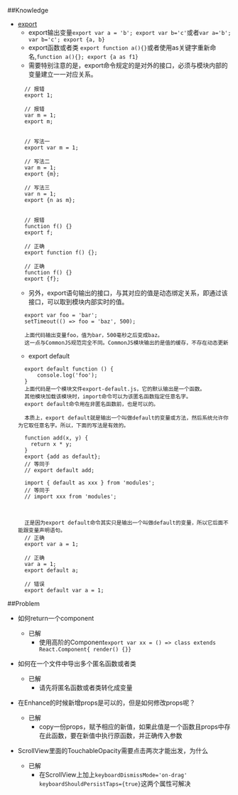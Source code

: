 ##Knowledge
* [export](http://es6.ruanyifeng.com/#docs/module)
  * export输出变量`export var a = 'b'; export var b='c'`或者`var a='b'; var b='c'; export {a, b}`
  * export函数或者类 `export function a(){}`或者使用as关键字重新命名,`function a(){}; export {a as f1}`
  * 需要特别注意的是，export命令规定的是对外的接口，必须与模块内部的变量建立一一对应关系。
  ```
    // 报错
    export 1;

    // 报错
    var m = 1;
    export m;


    // 写法一
    export var m = 1;

    // 写法二
    var m = 1;
    export {m};

    // 写法三
    var n = 1;
    export {n as m};


    // 报错
    function f() {}
    export f;

    // 正确
    export function f() {};

    // 正确
    function f() {}
    export {f};
  ```
  * 另外，export语句输出的接口，与其对应的值是动态绑定关系，即通过该接口，可以取到模块内部实时的值。
  ```
    export var foo = 'bar';
    setTimeout(() => foo = 'baz', 500);

    上面代码输出变量foo，值为bar，500毫秒之后变成baz。
    这一点与CommonJS规范完全不同。CommonJS模块输出的是值的缓存，不存在动态更新
  ```
  * export default
  ```
    export default function () {
        console.log('foo');
    }
    上面代码是一个模块文件export-default.js，它的默认输出是一个函数。
    其他模块加载该模块时，import命令可以为该匿名函数指定任意名字。
    export default命令用在非匿名函数前，也是可以的。

    本质上，export default就是输出一个叫做default的变量或方法，然后系统允许你为它取任意名字。所以，下面的写法是有效的。

    function add(x, y) {
      return x * y;
    }
    export {add as default};
    // 等同于
    // export default add;

    import { default as xxx } from 'modules';
    // 等同于
    // import xxx from 'modules';



    正是因为export default命令其实只是输出一个叫做default的变量，所以它后面不能跟变量声明语句。
    // 正确
    export var a = 1;

    // 正确
    var a = 1;
    export default a;

    // 错误
    export default var a = 1;
  ```


##Problem

* 如何return一个component
  * 已解
    * 使用高阶的Component`export var xx = () => class extends React.Component{ render() {}}`


* 如何在一个文件中导出多个匿名函数或者类
  * 已解
    * 请先将匿名函数或者类转化成变量


* 在Enhance的时候新增props是可以的，但是如何修改props呢？
  * 已解
    * copy一份props，赋予相应的新值，如果此值是一个函数且props中存在此函数，要在新值中执行原函数，并正确传入参数


* ScrollView里面的TouchableOpacity需要点击两次才能出发，为什么
  * 已解
    * 在ScrollView上加上`keyboardDismissMode='on-drag'` `keyboardShouldPersistTaps={true}`这两个属性可解决
